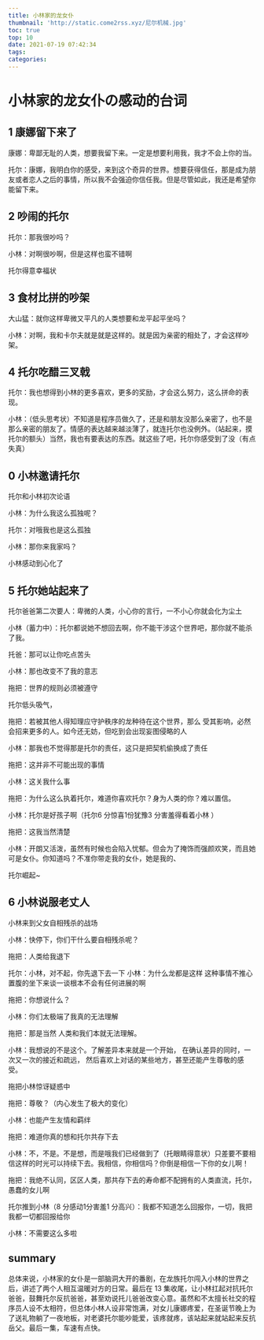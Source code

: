 ```yaml
---
title: 小林家的龙女仆
thumbnail: 'http://static.come2rss.xyz/尼尔机械.jpg'
toc: true
top: 10
date: 2021-07-19 07:42:34
tags:
categories:
---
```









# 小林家的龙女仆の感动的台词

<!-- more -->

## 1 康娜留下来了

康娜：卑鄙无耻的人类，想要我留下来。一定是想要利用我，我才不会上你的当。

托尔：康娜，我明白你的感受，来到这个奇异的世界。想要获得信任，那是成为朋友或者恋人之后的事情，所以我不会强迫你信任我。但是尽管如此，我还是希望你能留下来。

## 2 吵闹的托尔

托尔：那我很吵吗？

小林：对啊很吵啊，但是这样也蛮不错啊

托尔得意幸福状

## 3 食材比拼的吵架

大山猛：就你这样卑微又平凡的人类想要和龙平起平坐吗？

小林：对啊，我和卡尔夫就是就是这样的。就是因为亲密的相处了，才会这样吵架。

## 4 托尔吃醋三叉戟

托尔：我也想得到小林的更多喜欢，更多的奖励，才会这么努力，这么拼命的表现。

小林：（低头思考状）不知道是程序员做久了，还是和朋友没那么亲密了，也不是那么亲密的朋友了。情感的表达越来越淡薄了，就连托尔也没例外。（站起来，摸托尔的额头）当然，我也有要表达的东西。就这些了吧，托尔你感受到了没（有点失真）

## 0 小林邀请托尔

托尔和小林初次论语

小林：为什么我这么孤独呢？

托尔：对哦我也是这么孤独

小林：那你来我家吗？

小林感动到心化了

## 5 托尔她站起来了

托尔爸爸第二次要人：卑微的人类，小心你的言行，一不小心你就会化为尘土

小林（蓄力中）：托尔都说她不想回去啊，你不能干涉这个世界吧，那你就不能杀了我。

托爸：那可以让你吃点苦头

小林：那也改变不了我的意志

拖把：世界的规则必须被遵守

托尔低头吸气，

拖把：若被其他人得知理应守护秩序的龙种待在这个世界，那么 受其影响，必然会招来更多的人。如今还无妨，但吃到会出现妄图侵略的人 

小林：那我也不觉得那是托尔的责任，这只是把契机偷换成了责任

拖把：这并非不可能出现的事情

小林：这关我什么事

拖把：为什么这么执着托尔，难道你喜欢托尔？身为人类的你？难以置信。

小林：托尔是好孩子啊（托尔6 分惊喜1份犹豫3 分害羞得看着小林  ）

拖把：这我当然清楚

小林：开朗又活泼，虽然有时候也会陷入忧郁。但会为了掩饰而强颜欢笑，而且她可是女仆。你知道吗？不准你带走我的女仆，她是我的、

托尔崛起~

## 6 小林说服老丈人

小林来到父女自相残杀的战场

小林：快停下，你们干什么要自相残杀呢？

拖把：人类给我退下

托尔：小林，对不起，你先退下去一下
小林：为什么龙都是这样 这种事情不推心置腹的坐下来谈一谈根本不会有任何进展的啊

拖把：你想说什么？

小林：你们太极端了我真的无法理解

拖把：那是当然 人类和我们本就无法理解。

小林：我想说的不是这个。了解差异本来就是一个开始， 在确认差异的同时，一次又一次的接近和疏远， 然后喜欢上对话的某些地方，甚至还能产生尊敬的感受。

拖把小林惊讶疑惑中

拖把：尊敬？（内心发生了极大的变化）

小林：也能产生友情和羁绊 

拖把：难道你真的想和托尔共存下去

小林：不，不是。不是想，而是哦我们已经做到了（托眼睛得意状）只差要不要相信这样的时光可以持续下去。我相信，你相信吗？你倒是相信一下你的女儿啊！

拖把：我绝不认同，区区人类，那共存下去的寿命都不配拥有的人类直流，托尔，愚蠢的女儿啊

托尔推到小林（8 分感动1分害羞1 分高兴）：我都不知道怎么回报你，一切，我把我都一切都回报给你

小林：不需要这么多啦

## summary

总体来说，小林家的女仆是一部脑洞大开的番剧，在龙族托尔闯入小林的世界之后，讲述了两个人相互温暖对方的日常。最后在 13 集收尾，让小林扛起对抗托尔爸爸，鼓舞托尔反抗爸爸，甚至劝说托儿爸爸改变心意。虽然和不太擅长社交的程序员人设不太相符，但总体小林人设非常饱满，对女儿康娜疼爱，在圣诞节晚上为了送礼物躺了一夜地板，对老婆托尔能吵能爱，该疼就疼，该站起来就站起来反抗岳父。最后一集，车速有点快。